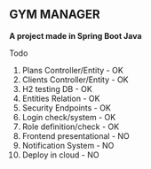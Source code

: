 ## GYM MANAGER
**A project made in Spring Boot Java**

Todo
 1. Plans Controller/Entity   - OK
 2. Clients Controller/Entity - OK
 3. H2 testing DB             - OK
 4. Entities Relation         - OK
 5. Security Endpoints        - OK
 6. Login check/system        - OK
 7. Role definition/check     - OK
 8. Frontend presentational   - NO
 9. Notification System       - NO
 10. Deploy in cloud          - NO
